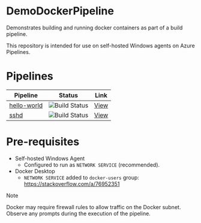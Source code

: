# DemoDockerPipeline
Demonstrates building and running docker containers as part of a build pipeline.

This repository is intended for use on self-hosted Windows agents on Azure Pipelines.

# Pipelines
| Pipeline | Status | Link |
|----------|--------|------|
| [hello-world](hello-world.yml) | ![Build Status](https://img.shields.io/azure-devops/build/neuperger/public/23/main?style=flat-square&logo=azure-pipelines&) | [View](https://dev.azure.com/neuperger/Public/_build?definitionId=23&_a=summary) |
| [sshd](sshd.yml) | ![Build Status](https://img.shields.io/azure-devops/build/neuperger/public/24/main?style=flat-square&logo=azure-pipelines&) | [View](https://dev.azure.com/neuperger/Public/_build?definitionId=24&_a=summary) |

# Pre-requisites
- Self-hosted Windows Agent
  - Configured to run as `NETWORK SERVICE` (recommended).
- Docker Desktop
  - `NETWORK SERVICE` added to `docker-users` group: https://stackoverflow.com/a/76952351

> [!NOTE]
> Docker may require firewall rules to allow traffic on the Docker subnet. Observe any prompts during the execution of the pipeline.
